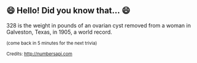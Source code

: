 ## 😄 Hello! Did you know that... 😄
328 is the weight in pounds of an ovarian cyst removed from a woman in Galveston, Texas, in 1905, a world record.

<sup>(come back in 5 minutes for the next trivia)</sup>


<sup>Credits: http://numbersapi.com</sup>

